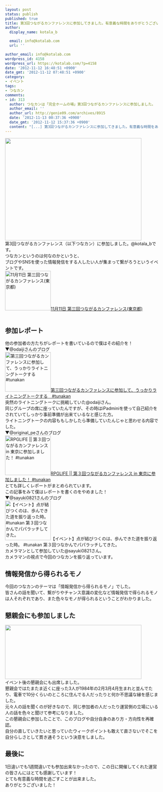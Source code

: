```yaml
---
layout: post
status: publish
published: true
title: 第3回つながるカンファレンスに参加してきました。有意義な時間をありがとうございました！#tunakanいべんt
author:
  display_name: kotala_b

  email: info@kotalab.com
  url: ''

author_email: info@kotalab.com
wordpress_id: 4158
wordpress_url: https://kotalab.com/?p=4158
date: '2012-11-12 16:48:51 +0900'
date_gmt: '2012-11-12 07:48:51 +0900'
category:
- イベント
tags:
- つなカン
comments:
- id: 313
  author: つなカンは「完全ホームの場」第3回つながるカンファレンスに参加しました。 | Happino
  author_email: ''
  author_url: http://genie09.com/archives/8915
  date: '2012-11-13 00:37:36 +0900'
  date_gmt: '2012-11-12 15:37:36 +0900'
  content: "[...] 第3回つながるカンファレンスに参加してきました。有意義な時間をありが... [...]"
---
```

<p><a href="https://kotalab.com/wp-content/uploads/tunakan_121112.jpg" target="_blank"><img src="https://kotalab.com/wp-content/uploads/tunakan_121112.jpg" alt="" title="tunakan_121112" width="448" height="336" class="alignnone size-full wp-image-4169" /></a><br />
第3回つながるカンファレンス（以下つなカン）に参加しました。@kotala_bです。<br />
つなカンというのは何なのかというと、<br />
ブログやSNSを使った情報発信をする人したい人が集まって繋がろうというイベントです。<br />
<a href="http://kokucheese.com/event/index/55634/" target="_blank"><img  class="alignleft" src="https://capture.heartrails.com/150x130?http://kokucheese.com/event/index/55634/" alt="11月11日 第三回つながるカンファレンス(東京都)" width="150" height="130" /></a><a href="http://kokucheese.com/event/index/55634/" target="_blank">11月11日 第三回つながるカンファレンス(東京都)</a><a href="https://b.hatena.ne.jp/entry/http://kokucheese.com/event/index/55634/" target="_blank"><img border="0" src="https://b.hatena.ne.jp/entry/image/http://kokucheese.com/event/index/55634/" alt="" /></a><br style="clear:both;" /><br />
</p>
<!--more-->
<h2>参加レポート</h2>
<p>他の参加者の方たちがレポートを書いているので僕はその紹介を！<br />
▼@odaijiさんのブログ<br />
<a href="http://www.odaiji.com/blog/?p=2676" target="_blank"><img  class="alignleft" src="https://capture.heartrails.com/150x130?http://www.odaiji.com/blog/?p=2676" alt="第三回つながるカンファレンスに参加して、うっかりライトニングトークする　#tunakan" width="150" height="130" /></a><a href="http://www.odaiji.com/blog/?p=2676" target="_blank">第三回つながるカンファレンスに参加して、うっかりライトニングトークする　#tunakan</a><a href="https://b.hatena.ne.jp/entry/http://www.odaiji.com/blog/?p=2676" target="_blank"><img border="0" src="https://b.hatena.ne.jp/entry/image/http://www.odaiji.com/blog/?p=2676" alt="" /></a><br style="clear:both;" />突然のライトニングトークに挑戦していた@odaijiさん。<br />
同じグループの席に座っていたんですが、その時はiPadminiを使って自己紹介をされていてしっかり事前準備が出来ているなと感じた方。<br />
ライトニングトークの内容ももしかしたら準備していたんじゃと思わせる内容でした。<br />
▼@original_peさんのブログ<br />
<a href="http://www.rpglife.net/tunakan-tokyo3/" target="_blank"><img  class="alignleft" src="https://capture.heartrails.com/150x130?http://www.rpglife.net/tunakan-tokyo3/" alt="RPGLIFE || 第３回つながるカンファレンス in 東京に参加しました！ #tunakan" width="150" height="130" /></a><a href="http://www.rpglife.net/tunakan-tokyo3/" target="_blank">RPGLIFE || 第３回つながるカンファレンス in 東京に参加しました！ #tunakan</a><a href="https://b.hatena.ne.jp/entry/http://www.rpglife.net/tunakan-tokyo3/" target="_blank"><img border="0" src="https://b.hatena.ne.jp/entry/image/http://www.rpglife.net/tunakan-tokyo3/" alt="" /></a><br style="clear:both;" />とても詳しくレポートがまとめられています。<br />
この記事をみて僕はレポートを書くのをやめました！<br />
▼@sayuki0821さんのブログ<br />
<img  class="alignleft" src="https://capture.heartrails.com/150x130?http://sayuki0821.com/wp/archives/6656" alt="【イベント】点が結びつくのは、歩んできた道を振り返った時。 #tunakan 第３回つなかんでパパラッチしてきた。" width="150" height="130" />【イベント】点が結びつくのは、歩んできた道を振り返った時。 #tunakan 第３回つなかんでパパラッチしてきた。<br style="clear:both;" />カメラマンとして参加していた@sayuki0821さん。<br />
カメラマンの視点で今回のつなカンを振り返っています。</p>
<h2>情報発信から得られるモノ</h2>
<p>今回のつなカンのテーマは「情報発信から得られるモノ」でした。<br />
皆さんの話を聞いて、繋がりやチャンス意識の変化など情報発信で得られるモノは人それぞれであり、また色々なモノが得られるということがわかりました。</p>
<h2>懇親会にも参加しました</h2>
<p><a href="https://kotalab.com/wp-content/uploads/tunakan_121112_01.jpg" target="_blank"><img src="https://kotalab.com/wp-content/uploads/tunakan_121112_01.jpg" alt="" title="tunakan_121112_01" width="448" height="178" class="alignnone size-full wp-image-4170" /></a><br />
イベント後の懇親会にも出席しました。<br />
懇親会ではたまたま近くに座った3人が1984年の2月3月4月生まれと並んでたり、電車で10分くらいのところに住んでる人だったりと何か不思議な縁を感じました。<br />
元々人の話を聞くのが好きなので、同じ参加者の人だったり運営側の立場にいる人の話を色々と聞けて参考になりました。<br />
この懇親会に参加したことで、このブログや自分自身のあり方・方向性を再確認。<br />
自分の直していきたいと思っていたウィークポイントも敢えて直さないでそこを自分らしさとして貫き通そうという決意をしました。</p>
<h2>最後に</h2>
<p>1日違いでも1週間違いでも参加出来なかったので、この日に開催してくれた運営の皆さんにはとても感謝しています！<br />
とても有意義な時間を過ごすことが出来ました。<br />
ありがとうございました！</p>
